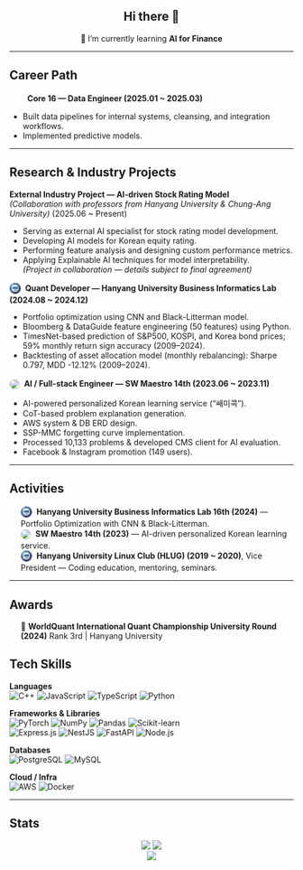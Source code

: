 <div align="center">
  
## Hi there 👋  
🌱 I’m currently learning **AI for  Finance**

</div>

---

## Career Path
<span style="display: inline-block; vertical-align: middle; line-height: 20px;">
  <img src="./images/Core_16_symbol.png" width="20px" style="vertical-align: middle;">
</span>
<span style="vertical-align: middle;">
&nbsp; <strong>Core 16 — Data Engineer (2025.01 ~ 2025.03)</strong></span> 

- Built data pipelines for internal systems, cleansing, and integration workflows.  
- Implemented predictive models. 
---

## Research & Industry Projects

**External Industry Project — AI-driven Stock Rating Model**  
*(Collaboration with professors from Hanyang University & Chung-Ang University)* (2025.06 ~ Present)  
- Serving as external AI specialist for stock rating model development.  
- Developing AI models for Korean equity rating.  
- Performing feature analysis and designing custom performance metrics.  
- Applying Explainable AI techniques for model interpretability.  
*(Project in collaboration — details subject to final agreement)*


<span style="display: inline-block; vertical-align: middle; line-height: 20px;">
  <img src="./images/HYU_symbol_basic_png.png" width="20px"        style="vertical-align: middle;">
</span>
<span style="vertical-align: middle;">
  &nbsp;<strong>Quant Developer — Hanyang University Business Informatics Lab (2024.08 ~ 2024.12)</strong>
</span>

- Portfolio optimization using CNN and Black-Litterman model.  
- Bloomberg & DataGuide feature engineering (50 features) using Python.  
- TimesNet-based prediction of S&P500, KOSPI, and Korea bond prices; 59% monthly return sign accuracy (2009–2024).  
- Backtesting of asset allocation model (monthly rebalancing): Sharpe 0.797, MDD -12.12% (2009–2024).  

<span style="display: inline-block; vertical-align: middle; line-height: 20px;">
  <img src="https://avatars.githubusercontent.com/u/103282546?s=64&v=4" width="20px"        style="vertical-align: middle; border: 1px solid #ccc; border-radius: 50%;">
</span>
<span style="vertical-align: middle;">
&nbsp;<strong>AI / Full-stack Engineer — SW Maestro 14th (2023.06 ~ 2023.11) </strong>
</span>

- AI-powered personalized Korean learning service (“쌔미콕”).  
- CoT-based problem explanation generation.  
- AWS system & DB ERD design.  
- SSP-MMC forgetting curve implementation.  
- Processed 10,133 problems & developed CMS client for AI evaluation.  
- Facebook & Instagram promotion (149 users).

---

## Activities
<ul style="list-style: none; padding-left: 20px;">
  <li>
    <span style="display: inline-block; vertical-align: middle; line-height: 20px;">
      <img src="./images/HYU_symbol_basic_png.png" width="20px" style="vertical-align: middle;">
    </span>
    <span style="vertical-align: middle;">
      &nbsp;<strong>Hanyang University Business Informatics Lab 16th (2024)</strong> — Portfolio Optimization with CNN & Black-Litterman.
    </span>
  </li>

  <li>
    <span style="display: inline-block; vertical-align: middle; line-height: 20px;">
      <img src="https://avatars.githubusercontent.com/u/103282546?s=64&v=4" width="20px" style="vertical-align: middle; border: 1px solid #ccc; border-radius: 50%;">
    </span>
    <span style="vertical-align: middle;">
      &nbsp;<strong>SW Maestro 14th (2023)</strong> — AI-driven personalized Korean learning service.
    </span>
  </li>

  <li>
    <span style="display: inline-block; vertical-align: middle; line-height: 20px;">
      <img src="./images/HYU_symbol_basic_png.png" width="20px" style="vertical-align: middle;">
    </span>
    <span style="vertical-align: middle;">
      &nbsp;<strong>Hanyang University Linux Club (HLUG) (2019 ~ 2020)</strong>, Vice President — Coding education, mentoring, seminars.
    </span>
  </li>
</ul>



---

## Awards
<ul style="list-style: none; padding-left: 20px;">
  <li>🥉 <strong>WorldQuant International Quant Championship University Round (2024)</strong> Rank 3rd | Hanyang University
  </li>
</ul>

## Tech Skills

**Languages**  
![C++](https://img.shields.io/badge/C++-00599C.svg?style=for-the-badge&logo=c%2B%2B&logoColor=white)
![JavaScript](https://img.shields.io/badge/JavaScript-F7DF1E.svg?style=for-the-badge&logo=JavaScript&logoColor=white)
![TypeScript](https://img.shields.io/badge/TypeScript-007ACC.svg?style=for-the-badge&logo=typescript&logoColor=white)
![Python](https://img.shields.io/badge/Python-3776AB.svg?style=for-the-badge&logo=Python&logoColor=white)

**Frameworks & Libraries**  
![PyTorch](https://img.shields.io/badge/PyTorch-EE4C2C.svg?style=for-the-badge&logo=PyTorch&logoColor=white)
![NumPy](https://img.shields.io/badge/NumPy-013243.svg?style=for-the-badge&logo=NumPy&logoColor=white)
![Pandas](https://img.shields.io/badge/Pandas-150458.svg?style=for-the-badge&logo=pandas&logoColor=white)
![Scikit-learn](https://img.shields.io/badge/Scikit--learn-F7931E.svg?style=for-the-badge&logo=scikit-learn&logoColor=white)  
![Express.js](https://img.shields.io/badge/Express.js-404d59.svg?style=for-the-badge&logo=express&logoColor=%2361DAFB)
![NestJS](https://img.shields.io/badge/NestJS-E0234E.svg?style=for-the-badge&logo=nestjs&logoColor=white)
![FastAPI](https://img.shields.io/badge/FastAPI-009688.svg?style=for-the-badge&logo=FastAPI&logoColor=white)
![Node.js](https://img.shields.io/badge/Node.js-339933.svg?style=for-the-badge&logo=Node.js&logoColor=white)

**Databases**  
![PostgreSQL](https://img.shields.io/badge/PostgreSQL-4169E1.svg?style=for-the-badge&logo=PostgreSQL&logoColor=white)
![MySQL](https://img.shields.io/badge/MySQL-4479A1.svg?style=for-the-badge&logo=MySQL&logoColor=white)

**Cloud / Infra**  
![AWS](https://img.shields.io/badge/Amazon%20AWS-232F3E.svg?style=for-the-badge&logo=amazonaws&logoColor=white)
![Docker](https://img.shields.io/badge/Docker-2496ED.svg?style=for-the-badge&logo=docker&logoColor=white)


---

## Stats

<div align="center">

<img src="https://github-readme-stats.vercel.app/api?username=Green-grape&show_icons=true&theme=transparent&hide_border=true" height="160" />
<img src="https://github-readme-stats.vercel.app/api/top-langs/?username=Green-grape&layout=compact&theme=transparent&hide_border=true" height="160" />

</div>

<!-- Streak Stats -->
<div align="center">
  <img src="https://streak-stats.demolab.com?user=Green-grape&theme=transparent&hide_border=true" height="160" />
</div>
